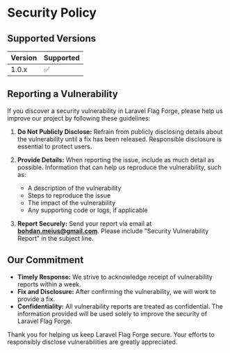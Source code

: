 # Security Policy

## Supported Versions

| Version | Supported |
|---------|-----------|
| 1.0.x   | ✅         |

## Reporting a Vulnerability

If you discover a security vulnerability in Laravel Flag Forge, please help us improve our project by following these
guidelines:

1. **Do Not Publicly Disclose:** Refrain from publicly disclosing details about the vulnerability until a fix has been
   released. Responsible disclosure is essential to protect users.
2. **Provide Details:** When reporting the issue, include as much detail as possible. Information that can help us
   reproduce the vulnerability, such as:
    - A description of the vulnerability
    - Steps to reproduce the issue
    - The impact of the vulnerability
    - Any supporting code or logs, if applicable

3. **Report Securely:** Send your report via email at [**bohdan.meius@gmail.com**](mailto:bohdan.meius@gmail.com).
   Please include "Security Vulnerability Report" in the subject line.

## Our Commitment

- **Timely Response:** We strive to acknowledge receipt of vulnerability reports within a week.
- **Fix and Disclosure:** After confirming the vulnerability, we will work to provide a fix.
- **Confidentiality:** All vulnerability reports are treated as confidential. The information provided will be used
  solely to improve the security of Laravel Flag Forge.

Thank you for helping us keep Laravel Flag Forge secure. Your efforts to responsibly disclose vulnerabilities are
greatly appreciated.
